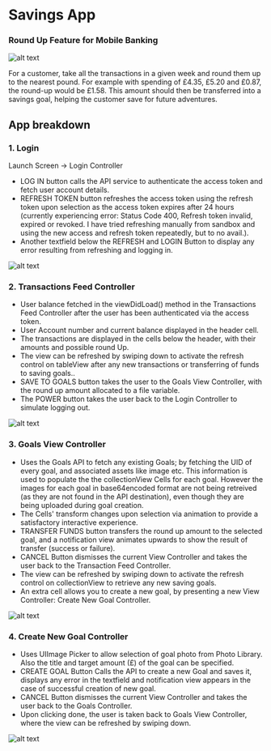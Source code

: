 # Savings App
### Round Up Feature for Mobile Banking 

![alt text](https://user-images.githubusercontent.com/30627907/60704917-b01b3b80-9efd-11e9-9a38-5bba60c8085f.jpeg)

For  a  customer,  take  all  the  transactions  in  a  given  week  and  round  them  up  to  the nearest  pound.  For  example  with  spending  of  £4.35,  £5.20  and  £0.87,  the  round-up would  be £1.58.  This  amount  should  then  be  transferred  into  a savings  goal,  helping  the customer  save  for  future  adventures. 

## App breakdown

### 1. Login

Launch Screen -> Login Controller

* LOG IN button calls the API service to authenticate the access token and fetch user account details.
* REFRESH TOKEN button refreshes the access token using the refresh token upon selection as the access token expires after 24 hours (currently experiencing error: Status Code 400, Refresh token invalid, expired or revoked. I have tried refreshing manually from sandbox and using the new access and refresh token repeatedly, but to no avail.). 
* Another textfield below the REFRESH and LOGIN Button to display any error resulting from refreshing and logging in.

![alt text](https://user-images.githubusercontent.com/30627907/60585546-e5058200-9d87-11e9-8ea2-9d1f0cf43ae2.jpeg)

### 2. Transactions Feed Controller 

* User balance fetched in the viewDidLoad() method in the Transactions Feed Controller after the user has been authenticated via the access token.
* User Account number and current balance displayed in the header cell.
* The transactions are displayed in the cells below the header, with their amounts and possible round Up.
* The view can be refreshed by swiping down to activate the refresh control on tableView after any new transactions or transferring of funds to saving goals..
* SAVE TO GOALS button takes the user to the Goals View Controller, with the round up amount allocated to a file variable.
* The POWER button takes the user back to the Login Controller to simulate logging out.

![alt text](https://user-images.githubusercontent.com/30627907/60705049-05efe380-9efe-11e9-99c6-eab22b96eb7a.jpeg)

### 3. Goals View Controller

* Uses the Goals API to fetch any existing Goals; by fetching the UID of every goal, and associated assets like image etc. This information is used to populate the the collectionView Cells for each goal. However the images for each goal in base64encoded format are not being retreived (as they are not found in the API destination), even though they are being uploaded during goal creation. 
* The Cells' transform changes upon selection via animation to provide a satisfactory interactive experience.
* TRANSFER FUNDS button transfers the round up amount to the selected goal, and a notification view animates upwards to show the result of transfer (success or failure).
* CANCEL Button dismisses the current View Controller and takes the user back to the Transaction Feed Controller.
* The view can be refreshed by swiping down to activate the refresh control on collectionView to retrieve any new saving goals.
* An extra cell allows you to create a new goal, by presenting a new View Controller: Create New Goal Controller.

![alt text](https://user-images.githubusercontent.com/30627907/60705136-3a639f80-9efe-11e9-8467-32703f78a95c.jpeg)

### 4. Create New Goal Controller

* Uses UIImage Picker to allow selection of goal photo from Photo Library. Also the title and target amount (£) of the goal can be specified.
* CREATE GOAL Button Calls the API to create a new Goal and saves it, displays any error in the textfield and notification view appears in the case of successful creation of new goal. 
* CANCEL Button dismisses the current View Controller and takes the user back to the Goals Controller.
* Upon clicking done, the user is taken back to Goals View Controller, where the view can be refreshed by swiping down.

![alt text](https://user-images.githubusercontent.com/30627907/60705265-94fcfb80-9efe-11e9-94fd-1b46fe488fcd.jpeg)





